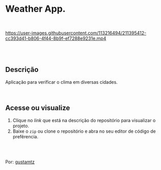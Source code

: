 # Weather App.

<br>

https://user-images.githubusercontent.com/113216494/211395412-cc393d41-b806-4f44-8b9f-ef7288e9231e.mp4

<br>
<br>

## Descrição 
Aplicação para verificar o clima em diversas cidades.

<br>

## Acesse ou visualize
1. Clique no *link* que está na descrição do repositório para visualizar o projeto.
2. Baixe o `zip` ou clone o repositório e abra no seu editor de código de prefêrencia.


<br>
<br> 

Por: <a href="https://github.com/gustamtz"> gustamtz</a>
